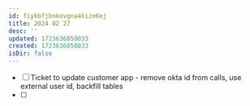 ```yaml
---
id: fiykbfjbnkovgna4kize6ej
title: 2024 02 27
desc: ''
updated: 1723636850033
created: 1723636850033
isDir: false
---
```

- [ ] Ticket to update customer app - remove okta id from calls, use external user id, backfill tables
- [ ] 